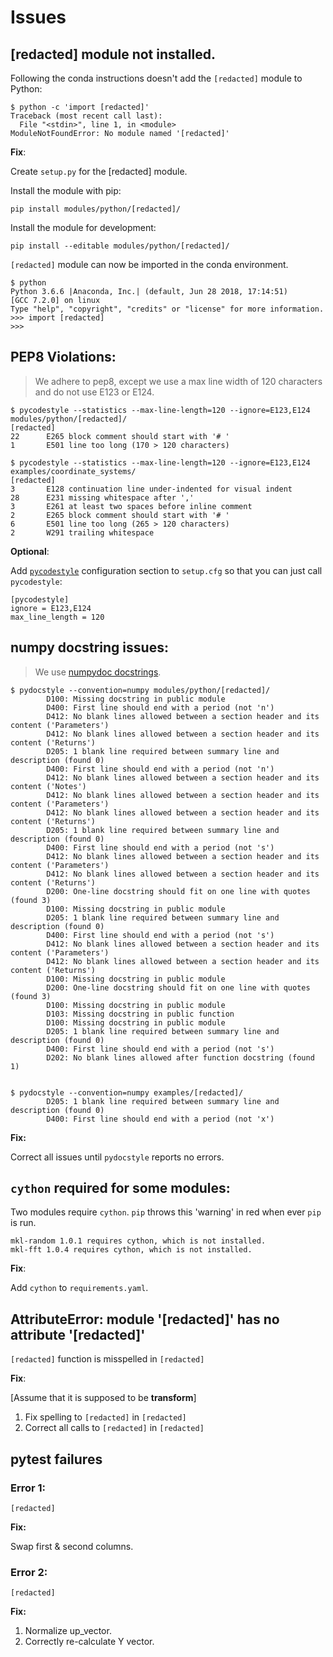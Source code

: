 # Issues

## [redacted] module not installed.

Following the conda instructions doesn't add the ```[redacted]``` module to Python:

    $ python -c 'import [redacted]'
    Traceback (most recent call last):
      File "<stdin>", line 1, in <module>
    ModuleNotFoundError: No module named '[redacted]'

**Fix**:

Create ```setup.py``` for the [redacted] module.

Install the module with pip:

    pip install modules/python/[redacted]/

Install the module for development:

    pip install --editable modules/python/[redacted]/

```[redacted]``` module can now be imported in the conda environment.

    $ python
    Python 3.6.6 |Anaconda, Inc.| (default, Jun 28 2018, 17:14:51)
    [GCC 7.2.0] on linux
    Type "help", "copyright", "credits" or "license" for more information.
    >>> import [redacted]
    >>>

## PEP8 Violations:

>  We adhere to pep8, except we use a max line width of 120 characters and do not use E123 or E124.

    $ pycodestyle --statistics --max-line-length=120 --ignore=E123,E124 modules/python/[redacted]/
    [redacted]
    22      E265 block comment should start with '# '
    1       E501 line too long (170 > 120 characters)

    $ pycodestyle --statistics --max-line-length=120 --ignore=E123,E124 examples/coordinate_systems/
    [redacted]
    3       E128 continuation line under-indented for visual indent
    28      E231 missing whitespace after ','
    3       E261 at least two spaces before inline comment
    2       E265 block comment should start with '# '
    6       E501 line too long (265 > 120 characters)
    2       W291 trailing whitespace

**Optional**:

Add [```pycodestyle```](http://pycodestyle.pycqa.org/en/latest/intro.html#configuration) configuration section to ```setup.cfg``` so that you can just call ```pycodestyle```:

    [pycodestyle]
    ignore = E123,E124
    max_line_length = 120

## numpy docstring issues:

>  We use [numpydoc docstrings](<https://numpydoc.readthedocs.io/en/latest/> "numpydoc docstrings").

    $ pydocstyle --convention=numpy modules/python/[redacted]/
            D100: Missing docstring in public module
            D400: First line should end with a period (not 'n')
            D412: No blank lines allowed between a section header and its content ('Parameters')
            D412: No blank lines allowed between a section header and its content ('Returns')
            D205: 1 blank line required between summary line and description (found 0)
            D400: First line should end with a period (not 'n')
            D412: No blank lines allowed between a section header and its content ('Notes')
            D412: No blank lines allowed between a section header and its content ('Parameters')
            D412: No blank lines allowed between a section header and its content ('Returns')
            D205: 1 blank line required between summary line and description (found 0)
            D400: First line should end with a period (not 's')
            D412: No blank lines allowed between a section header and its content ('Parameters')
            D412: No blank lines allowed between a section header and its content ('Returns')
            D200: One-line docstring should fit on one line with quotes (found 3)
            D100: Missing docstring in public module
            D205: 1 blank line required between summary line and description (found 0)
            D400: First line should end with a period (not 's')
            D412: No blank lines allowed between a section header and its content ('Parameters')
            D412: No blank lines allowed between a section header and its content ('Returns')
            D100: Missing docstring in public module
            D200: One-line docstring should fit on one line with quotes (found 3)
            D100: Missing docstring in public module
            D103: Missing docstring in public function
            D100: Missing docstring in public module
            D205: 1 blank line required between summary line and description (found 0)
            D400: First line should end with a period (not 's')
            D202: No blank lines allowed after function docstring (found 1)


    $ pydocstyle --convention=numpy examples/[redacted]/
            D205: 1 blank line required between summary line and description (found 0)
            D400: First line should end with a period (not 'x')

**Fix:**

Correct all issues until ```pydocstyle``` reports no errors.

## ```cython``` required for some modules:

Two modules require ```cython```. ```pip``` throws this 'warning' in red when ever ```pip``` is run.

    mkl-random 1.0.1 requires cython, which is not installed.
    mkl-fft 1.0.4 requires cython, which is not installed.

**Fix**:

Add ```cython``` to ```requirements.yaml```.

## AttributeError: module '[redacted]' has no attribute '[redacted]'

```[redacted]``` function is misspelled in ```[redacted]```

**Fix**:

[Assume that it is supposed to be **transform**]

1. Fix spelling to ```[redacted]``` in ```[redacted]```
2. Correct all calls to ```[redacted]``` in ```[redacted]```



## pytest failures

### Error 1:

	[redacted]

**Fix:**

Swap first & second columns.

### Error 2:

	[redacted]

**Fix:**

1. Normalize up_vector.
2. Correctly re-calculate Y vector.
